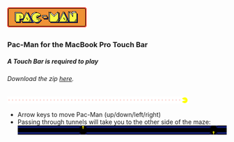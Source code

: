 # ![Logo](/resources/PacManLogo.png)
### Pac-Man for the MacBook Pro Touch Bar
##### A Touch Bar is required to play

###### Download the zip [here](https://github.com/henryefranks/Pac-Bar/releases/latest).

![Dot](/resources/Dot.png)![Dot](/resources/Dot.png)![Dot](/resources/Dot.png)![Dot](/resources/Dot.png)![Dot](/resources/Dot.png)![Dot](/resources/Dot.png)![Dot](/resources/Dot.png)![Dot](/resources/Dot.png)![Dot](/resources/Dot.png)![Dot](/resources/Dot.png)![Dot](/resources/Dot.png)![Dot](/resources/Dot.png)![Dot](/resources/Dot.png)![Dot](/resources/Dot.png)![Dot](/resources/Dot.png)![Dot](/resources/Dot.png)![Dot](/resources/Dot.png)![Dot](/resources/Dot.png)![Dot](/resources/Dot.png)![Dot](/resources/Dot.png)![Dot](/resources/Dot.png)![Dot](/resources/Dot.png)![Dot](/resources/Dot.png)![Dot](/resources/Dot.png)![Dot](/resources/Dot.png)![Dot](/resources/Dot.png)![Dot](/resources/Dot.png)![Dot](/resources/Dot.png)![Dot](/resources/Dot.png)![Dot](/resources/Dot.png)![Dot](/resources/Dot.png)![Dot](/resources/Dot.png)![Dot](/resources/Dot.png)![Dot](/resources/Dot.png)![Dot](/resources/Dot.png)![Dot](/resources/Dot.png)![Dot](/resources/Dot.png)![Dot](/resources/Dot.png)![Dot](/resources/Dot.png)![Dot](/resources/Dot.png)![Dot](/resources/Dot.png)![Dot](/resources/Dot.png)![Dot](/resources/Dot.png)![Dot](/resources/Dot.png)![Dot](/resources/Dot.png)![Dot](/resources/Dot.png)![Dot](/resources/Dot.png)![Dot](/resources/Dot.png)![Dot](/resources/Dot.png)![Dot](/resources/Dot.png)![Pac-Man](/resources/PacMan.png)

- Arrow keys to move Pac-Man (up/down/left/right)
- Passing through tunnels will take you to the other side of the maze:
![Map](/resources/EmptyMap.png)

